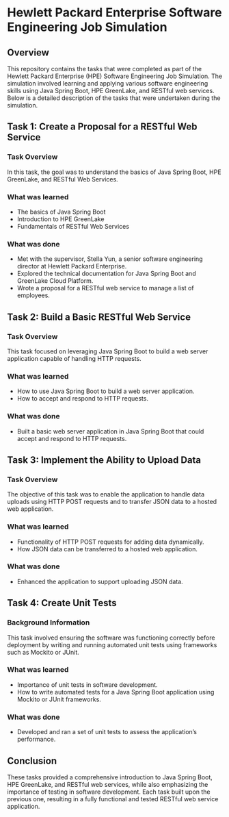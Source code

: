 # Hewlett Packard Enterprise Software Engineering Job Simulation

## Overview

This repository contains the tasks that were completed as part of the Hewlett Packard Enterprise (HPE) Software Engineering Job Simulation. The simulation involved learning and applying various software engineering skills using Java Spring Boot, HPE GreenLake, and RESTful web services. Below is a detailed description of the tasks that were undertaken during the simulation.

## Task 1: Create a Proposal for a RESTful Web Service

### Task Overview
In this task, the goal was to understand the basics of Java Spring Boot, HPE GreenLake, and RESTful Web Services.

### What was learned
- The basics of Java Spring Boot
- Introduction to HPE GreenLake
- Fundamentals of RESTful Web Services

### What was done
- Met with the supervisor, Stella Yun, a senior software engineering director at Hewlett Packard Enterprise.
- Explored the technical documentation for Java Spring Boot and GreenLake Cloud Platform.
- Wrote a proposal for a RESTful web service to manage a list of employees.

## Task 2: Build a Basic RESTful Web Service

### Task Overview
This task focused on leveraging Java Spring Boot to build a web server application capable of handling HTTP requests.

### What was learned
- How to use Java Spring Boot to build a web server application.
- How to accept and respond to HTTP requests.

### What was done
- Built a basic web server application in Java Spring Boot that could accept and respond to HTTP requests.

## Task 3: Implement the Ability to Upload Data

### Task Overview
The objective of this task was to enable the application to handle data uploads using HTTP POST requests and to transfer JSON data to a hosted web application.

### What was learned
- Functionality of HTTP POST requests for adding data dynamically.
- How JSON data can be transferred to a hosted web application.

### What was done
- Enhanced the application to support uploading JSON data.

## Task 4: Create Unit Tests

### Background Information
This task involved ensuring the software was functioning correctly before deployment by writing and running automated unit tests using frameworks such as Mockito or JUnit.

### What was learned
- Importance of unit tests in software development.
- How to write automated tests for a Java Spring Boot application using Mockito or JUnit frameworks.

### What was done
- Developed and ran a set of unit tests to assess the application’s performance.

## Conclusion

These tasks provided a comprehensive introduction to Java Spring Boot, HPE GreenLake, and RESTful web services, while also emphasizing the importance of testing in software development. Each task built upon the previous one, resulting in a fully functional and tested RESTful web service application.
